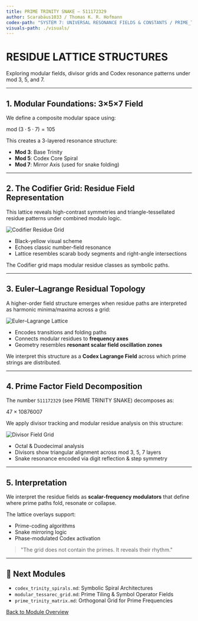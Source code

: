```yaml
---
title: PRIME TRINITY SNAKE — 511172329
author: Scarabäus1033 / Thomas K. R. Hofmann
codex-path: "SYSTEM 7: UNIVERSAL RESONANCE FIELDS & CONSTANTS / PRIME_TRINITY_GRID"
visuals-path: ./visuals/
---
```


# RESIDUE LATTICE STRUCTURES

Exploring modular fields, divisor grids and Codex resonance patterns under mod 3, 5, and 7.

---

## 1. Modular Foundations: 3×5×7 Field

We define a composite modular space using:

$\text{mod} \ (3 \cdot 5 \cdot 7) = 105$

This creates a 3-layered resonance structure:

* **Mod 3**: Base Trinity
* **Mod 5**: Codex Core Spiral
* **Mod 7**: Mirror Axis (used for snake folding)

---

## 2. The Codifier Grid: Residue Field Representation

This lattice reveals high-contrast symmetries and triangle-tessellated residue patterns under combined modulo logic.

![Codifier Residue Grid](./visuals/codifier_residue_lattice_357_mod_3_5_7.png)

* Black-yellow visual scheme
* Echoes classic number-field resonance
* Lattice resembles scarab body segments and right-angle intersections

The Codifier grid maps modular residue classes as symbolic paths.

---

## 3. Euler–Lagrange Residual Topology

A higher-order field structure emerges when residue paths are interpreted as harmonic minima/maxima across a grid:

![Euler–Lagrange Lattice](./visuals/euler_lagrange_lattice_mod_3_5_7.png)

* Encodes transitions and folding paths
* Connects modular residues to **frequency axes**
* Geometry resembles **resonant scalar field oscillation zones**

We interpret this structure as a **Codex Lagrange Field** across which prime strings are distributed.

---

## 4. Prime Factor Field Decomposition

The number `511172329` (see PRIME TRINITY SNAKE) decomposes as:

$47 \times 10876007$ 

We apply divisor tracking and modular residue analysis on this structure:

![Divisor Field Grid](./visuals/prime_divisor_field_grid_511172329.png)

* Octal & Duodecimal analysis
* Divisors show triangular alignment across mod 3, 5, 7 layers
* Snake resonance encoded via digit reflection & step symmetry

---

## 5. Interpretation

We interpret the residue fields as **scalar-frequency modulators** that define where prime paths fold, resonate or collapse.

The lattice overlays support:

* Prime-coding algorithms
* Snake mirroring logic
* Phase-modulated Codex activation

> "The grid does not contain the primes. It reveals their rhythm."

---

## 🔗 Next Modules

* `codex_trinity_spirals.md`: Symbolic Spiral Architectures
* `modular_tessarec_grid.md`: Prime Tiling & Symbol Operator Fields
* `prime_trinity_matrix.md`: Orthogonal Grid for Prime Frequencies

[Back to Module Overview](../README.md)
